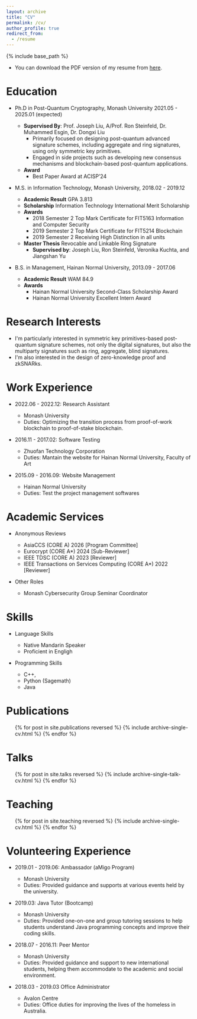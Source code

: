 ```yaml
---
layout: archive
title: "CV"
permalink: /cv/
author_profile: true
redirect_from:
  - /resume
---
```


{% include base_path %}

* You can download the PDF version of my resume from [here](/files/Xinyu_Zhang_CV_Revised.pdf).

Education
======
* Ph.D in Post-Quantum Cryptography, Monash University 2021.05 - 2025.01 (expected)
  * **Supervised By**: Prof. Joseph Liu, A/Prof. Ron Steinfeld, Dr. Muhammed Esgin, Dr. Dongxi Liu
    * Primarily focused on designing post-quantum advanced signature schemes, including aggregate and ring signatures, using only symmetric key primitives.
    * Engaged in side projects such as developing new consensus mechanisms and blockchain-based post-quantum applications.
  * **Award**
    * Best Paper Award at ACISP’24
      
* M.S. in Information Technology, Monash University, 2018.02 - 2019.12
  * **Academic Result** GPA 3.813
  * **Scholarship** Information Technology International Merit Scholarship
  * **Awards**
    * 2018 Semester 2 Top Mark Certificate for FIT5163 Information and Computer Security
    * 2019 Semester 2 Top Mark Certificate for FIT5214 Blockchain
    * 2019 Semester 2 Receiving High Distinction in all units
  * **Master Thesis** Revocable and Linkable Ring Signature
    * **Supervised by**: Joseph Liu, Ron Steinfeld, Veronika Kuchta, and Jiangshan Yu
      
* B.S. in Management, Hainan Normal University, 2013.09 - 2017.06
  * **Academic Result** WAM 84.9
  * **Awards**
    * Hainan Normal University Second-Class Scholarship Award
    * Hainan Normal University Excellent Intern Award

Research Interests
======
* I'm particularly interested in symmetric key primitives-based post-quantum signature schemes, not only the digital signatures, but also the multiparty signatures such as ring, aggregate, blind signatures.
* I'm also interested in the design of zero-knowledge proof and zkSNARks.

Work Experience
======
* 2022.06 - 2022.12: Research Assistant
  * Monash University
  * Duties: Optimizing the transition process from proof-of-work blockchain to proof-of-stake blockchain. 

* 2016.11 - 2017.02: Software Testing
  * Zhuofan Technology Corporation
  * Duties: Mantain the website for Hainan Normal University, Faculty of Art
 
* 2015.09 - 2016.09: Website Management
  * Hainan Normal University
  * Duties: Test the project management softwares

Academic Services
======
* Anonymous Reviews
  * AsiaCCS (CORE A) 2026 [Program Committee]
  * Eurocrypt (CORE A*) 2024 [Sub-Reviewer]
  * IEEE TDSC (CORE A) 2023 [Reviewer]
  * IEEE Transactions on Services Computing (CORE A*) 2022 [Reviewer]

* Other Roles
  * Monash Cybersecurity Group Seminar Coordinator

Skills
======
* Language Skills
  * Native Mandarin Speaker
  * Proficient in Engligh
  
* Programming Skills
  * C++,
  * Python (Sagemath)
  * Java

Publications
======
  <ul>{% for post in site.publications reversed %}
    {% include archive-single-cv.html %}
  {% endfor %}</ul>
  
Talks
======
  <ul>{% for post in site.talks reversed %}
    {% include archive-single-talk-cv.html  %}
  {% endfor %}</ul>
  
Teaching
======
  <ul>{% for post in site.teaching reversed %}
    {% include archive-single-cv.html %}
  {% endfor %}</ul>
  
Volunteering Experience
======
* 2019.01 - 2019.06: Ambassador (aMigo Program)
  * Monash University
  * Duties: Provided guidance and supports at various events held by the university.

* 2019.03: Java Tutor (Bootcamp)
  * Monash University
  * Duties: Provided one-on-one and group tutoring sessions to help students understand Java programming concepts and improve their coding skills.
    
* 2018.07 - 2016.11: Peer Mentor
  * Monash University
  * Duties: Provided guidance and support to new international students, helping them accommodate to the academic and social environment.
 
* 2018.03 - 2019.03 Office Administrator
  * Avalon Centre
  * Duties: Office duties for improving the lives of the homeless in Australia.
